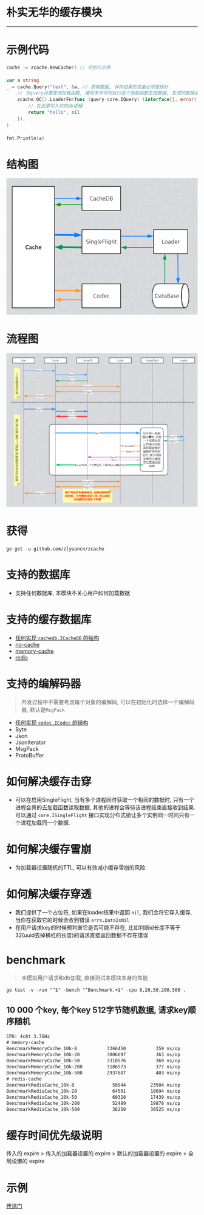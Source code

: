 # 朴实无华的缓存模块

---

# 示例代码

```go
cache := zcache.NewCache() // 初始化示例

var a string
_ = cache.Query("test", &a, // 获取数据, 保存结果的变量必须是指针
    // 为query设置查询加载函数, 缓存未命中时执行这个加载函数生成数据, 生成的数据会自动存入缓存
    zcache.QC().LoaderFn(func (query core.IQuery) (interface{}, error) {
        // 在这里写入你的db逻辑
        return "hello", nil
    }),
)

fmt.Println(a)
```

# 结构图

![结构图](./assets/struct.png)

# 流程图

![流程图](./assets/flow_chart.png)

# 获得

`go get -u github.com/zlyuancn/zcache`

# 支持的数据库

+ 支持任何数据库, 本模块不关心用户如何加载数据

# 支持的缓存数据库

+ [任何实现 `cachedb.ICacheDB` 的结构](./core/cachedb.go)
+ [no-cache](./cachedb/no-cache/no-cache.go)
+ [memory-cache](./cachedb/memory-cache/memory-cache.go)
+ [redis](./cachedb/redis-cache/redis-cache.go)

# 支持的编解码器

> 开发过程中不需要考虑每个对象的编解码, 可以在初始化时选择一个编解码器, 默认是`MsgPack`

+ [任何实现 `codec.ICodec` 的结构](./core/codec.go)
+ Byte
+ Json
+ JsonIterator
+ MsgPack
+ ProtoBuffer

# 如何解决缓存击穿

+ 可以在启用SingleFlight, 当有多个进程同时获取一个相同的数据时, 只有一个进程会真的去加载函数读取数据, 其他的进程会等待该进程结束直接收到结果. 可以通过 `core.ISingleFlight` 接口实现分布式锁让多个实例同一时间只有一个进程加载同一个数据.

# 如何解决缓存雪崩

+ 为加载器设置随机的TTL, 可以有效减小缓存雪崩的风险.

# 如何解决缓存穿透

+ 我们提供了一个占位符, 如果在loader结果中返回 `nil`, 我们会将它存入缓存, 当你在获取它的时候会收到错误 `errs.DataIsNil`
+ 在用户请求key的时候预判断它是否可能不存在, 比如判断id长度不等于32(uuid去掉横杠的长度)的请求直接返回数据不存在错误

# benchmark

> 未模拟用户请求和db加载, 直接测试本模块本身的性能

```shell script
go test -v -run "^$" -bench "^Benchmark.+$" -cpu 8,20,50,200,500 .
```

## 10 000 个key, 每个key 512字节随机数据, 请求key顺序随机

```text
CPU: 4c8t 3.7GHz
# memory-cache
BenchmarkMemoryCache_10k-8       	 3366450	       359 ns/op
BenchmarkMemoryCache_10k-20      	 3006697	       363 ns/op
BenchmarkMemoryCache_10k-50      	 3310576	       369 ns/op
BenchmarkMemoryCache_10k-200     	 3186573	       377 ns/op
BenchmarkMemoryCache_10k-500     	 2937687	       403 ns/op
# redis-cache
BenchmarkRedisCache_10k-8        	   50944	     23504 ns/op
BenchmarkRedisCache_10k-20       	   64591	     18694 ns/op
BenchmarkRedisCache_10k-50       	   60328	     17439 ns/op
BenchmarkRedisCache_10k-200      	   52489	     19878 ns/op
BenchmarkRedisCache_10k-500      	   36250	     30525 ns/op
```

# 缓存时间优先级说明

传入的 expire > 传入的加载器设置的 expire > 默认的加载器设置的 expire > 全局设置的 expire

# 示例

[传送门](./example)

